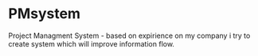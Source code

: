 # PMsystem
Project Managment System - based on expirience on my company i try to create system which will improve information flow.
